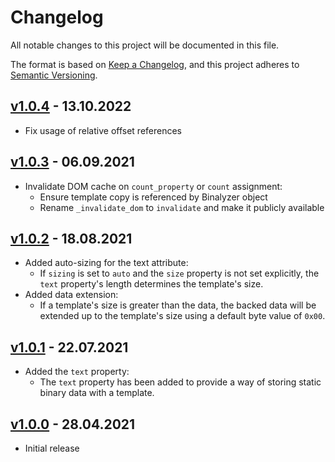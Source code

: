 # Changelog

All notable changes to this project will be documented in this file.

The format is based on [Keep a Changelog](https://keepachangelog.com/en/1.0.0/),
and this project adheres to [Semantic Versioning](https://semver.org/spec/v2.0.0.html).

## [v1.0.4] - 13.10.2022

- Fix usage of relative offset references

## [v1.0.3] - 06.09.2021

- Invalidate DOM cache on `count_property` or `count` assignment:
  - Ensure template copy is referenced by Binalyzer object
  - Rename `_invalidate_dom` to `invalidate` and make it publicly available

## [v1.0.2] - 18.08.2021

- Added auto-sizing for the text attribute:
  - If `sizing` is set to `auto` and the `size` property is not set explicitly,
    the `text` property's length determines the template's size.
- Added data extension:
  - If a template's size is greater than the data, the backed data will be
    extended up to the template's size using a default byte value of `0x00`.

## [v1.0.1] - 22.07.2021

- Added the `text` property:
    - The `text` property has been added to provide a way of storing static
      binary data with a template.

## [v1.0.0] - 28.04.2021

- Initial release

[v1.0.0]: https://github.com/denisvasilik/binalyzer-core/tree/v1.0.0
[v1.0.1]: https://github.com/denisvasilik/binalyzer-core/tree/v1.0.1
[v1.0.2]: https://github.com/denisvasilik/binalyzer-core/tree/v1.0.2
[v1.0.3]: https://github.com/denisvasilik/binalyzer-core/tree/v1.0.3
[v1.0.4]: https://github.com/denisvasilik/binalyzer-core/tree/v1.0.4
